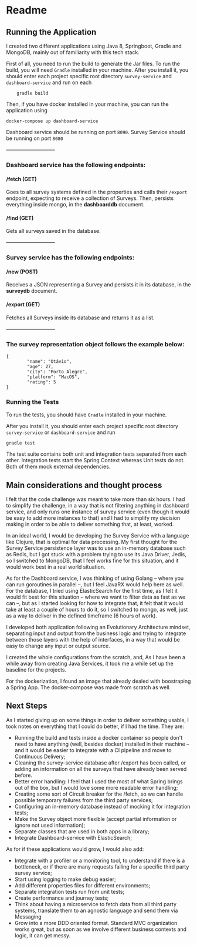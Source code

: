 # Readme

## Running the Application
I created two different applications using Java 8, Springboot, Gradle and MongoDB, mainly out of familiarity with this tech stack.

First of all, you need to run the build to generate the Jar files. To run the build, you will need `Gradle` installed in your machine.
After you install it, you should enter each project specific root directory `survey-service` and `dashboard-service` and run on each

        gradle build

Then, if you have docker installed in your machine, you can run the application using 

	docker-compose up dashboard-service
	
Dashboard service should be running on port `8090`. Survey Service should be running on port `8080`

–––––––––––––––––––

### Dashboard service has the following endpoints:

#### /fetch (GET)
Goes to all survey systems defined in the properties and calls their `/export` endpoint, expecting to receive a collection of Surveys. Then, persists everything inside mongo, in the **dashboarddb** document.

#### /find (GET)
Gets all surveys saved in the database.

–––––––––––––––––––

### Survey service has the following endpoints:

#### /new (POST)
Receives a JSON representing a Survey and persists it in its database, in the **surveydb** document.

#### /export (GET)
Fetches all Surveys inside its database and returns it as a list.


–––––––––––––––––––

### The survey representation object follows the example below:

```
{
        "name": "Otávio",
        "age": 27,
        "city": "Porto Alegre",
        "platform": "MacOS",
        "rating": 5
}
```

### Running the Tests
To run the tests, you should have `Gradle` installed in your machine. 

After you install it, you should enter each project specific root directory `survey-service` or `dashboard-service` and run

	gradle test
	
The test suite contains both unit and integration tests separated from each other. Integration tests start the Spring Context whereas Unit tests do not. Both of them mock external dependencies.


## Main considerations and thought process
I felt that the code challenge was meant to take more than six hours. I had to simplify the challenge, in a way that is not filtering anything in dashboard service, and only runs one instance of survey service (even though it would be easy to add more instances to that) and I had to simplify my decision making in order to be able to deliver something that, at least, worked.

In an ideal world, I would be developing the Survey Service with a language like Clojure, that is optimal for data processing. My first thought for the Survey Service persistence layer was to use an in-memory database such as Redis, but I got stuck with a problem trying to use its Java Driver, Jedis, so I switched to MongoDB, that I feel works fine for this situation, and it would work best in a real world situation. 

As for the Dashboard service, I was thinking of using Golang – where you can run goroutines in parallel –, but I feel JavaRX would help here as well. For the database, I tried using ElasticSearch for the first time, as I felt it would fit best for this situation – where we want to filter data as fast as we can –, but as I started looking for how to integrate that, it felt that it would take at least a couple of hours to do it, so I switched to mongo, as well, just as a way to deliver in the defined timeframe (6 hours of work).

I developed both application following an Evolutionary Architecture mindset, separating input and output from the business logic and trying to integrate between those layers with the help of interfaces, in a way that would be easy to change any input or output source.

I created the whole configurations from the scratch, and, As I have been a while away from creating Java Services, it took me a while set up the baseline for the projects. 

For the dockerization, I found an image that already dealed with boostraping a Spring App. The docker-compose was made from scratch as well.

## Next Steps
As I started giving up on some things in order to deliver something usable, I took notes on everything that I could do better, if I had the time. They are:

- Running the build and tests inside a docker container so people don't need to have anything (well, besides docker) installed in their machine – and it would be easier to integrate with a CI pipeline and move to Continuous Delivery;
- Cleaning the survey-service database after /export has been called, or adding an information on all the surveys that have already been served before.
- Better error handling: I feel that I used the most of what Spring brings out of the box, but I would love some more readable error handling;
- Creating some sort of Circuit breaker for the /fetch, so we can handle possible temporary failures from the third party services;
- Configuring an in-memory database instead of mocking it for integration tests;
- Make the Survey object more flexible (accept partial information or ignore not used information);
- Separate classes that are used in both apps in a library;
- Integrate Dashboard-service with ElasticSearch;

As for if these applications would grow, I would also add:

- Integrate with a profiler or a monitoring tool, to understand if there is a bottleneck, or if there are many requests failing for a specific third party survey service;
- Start using logging to make debug easier;
- Add different properties files for different environments;
- Separate integration tests run from unit tests;
- Create performance and journey tests;
- Think about having a microservice to fetch data from all third party systems, translate them to an agnostic language and send them via Messaging
- Grow into a more DDD oriented format. Standard MVC organization works great, but as soon as we involve different business contexts and logic, it can get messy.